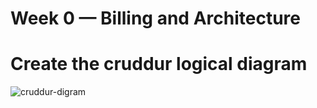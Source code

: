 # Week 0 — Billing and Architecture


# Create the cruddur logical diagram
![cruddur-digram](../../docs/assets/cloudarchitecture.jpeg)
